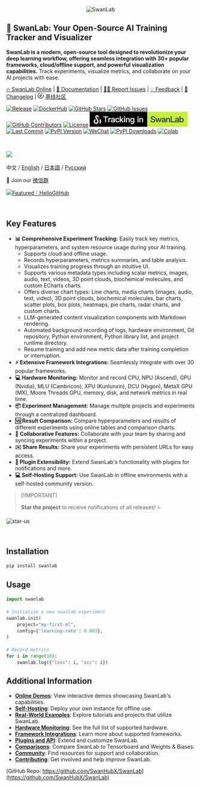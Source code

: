 <div align="center">

<picture>
  <source media="(prefers-color-scheme: dark)" srcset="readme_files/swanlab-logo-type2-dark.svg">
  <source media="(prefers-color-scheme: light)" srcset="readme_files/swanlab-logo-type2-light.svg">
  <img alt="SwanLab" src="readme_files/swanlab-logo-type2-light.svg" width="300" height="130">
</picture>

</div>

## 🚀 SwanLab: Your Open-Source AI Training Tracker and Visualizer

**SwanLab is a modern, open-source tool designed to revolutionize your deep learning workflow, offering seamless integration with 30+ popular frameworks, cloud/offline support, and powerful visualization capabilities.**  Track experiments, visualize metrics, and collaborate on your AI projects with ease.

[🔥 SwanLab Online](https://swanlab.cn) | [📃 Documentation](https://docs.swanlab.cn) | [🙋‍♀️ Report Issues](https://github.com/swanhubx/swanlab/issues) | [💡 Feedback](https://geektechstudio.feishu.cn/share/base/form/shrcnyBlK8OMD0eweoFcc2SvWKc) | [📜 Changelog](https://docs.swanlab.cn/zh/guide_cloud/general/changelog.html) |  <img height="16" width="16" src="https://raw.githubusercontent.com/SwanHubX/assets/main/community.svg" alt="swanlab community Logo" /> [基线社区](https://swanlab.cn/benchmarks)

[![Release](https://img.shields.io/github/v/release/swanhubx/swanlab?color=369eff&labelColor=black&logo=github&style=flat-square)](https://github.com/swanhubx/swanlab/releases)
[![DockerHub](https://img.shields.io/docker/v/swanlab/swanlab-next?color=369eff&label=docker&labelColor=black&logoColor=white&style=flat-square)](https://hub.docker.com/r/swanlab/swanlab-next/tags)
[![GitHub Stars](https://img.shields.io/github/stars/swanhubx/swanlab?labelColor&style=flat-square&color=ffcb47)](https://github.com/swanhubx/swanlab)
[![GitHub Issues](https://img.shields.io/github/issues/swanhubx/swanlab?labelColor=black&style=flat-square&color=ff80eb)](https://github.com/swanhubx/swanlab/issues)
[![GitHub Contributors](https://img.shields.io/github/contributors/swanhubx/swanlab?color=c4f042&labelColor=black&style=flat-square)](https://github.com/swanhubx/swanlab/graphs/contributors)
[![License](https://img.shields.io/badge/license-apache%202.0-white?labelColor=black&style=flat-square)](https://github.com/SwanHubX/SwanLab/blob/main/LICENSE)
[![SwanLab Tracking](https://raw.githubusercontent.com/SwanHubX/assets/main/badge2.svg)](https://swanlab.cn)
[![Last Commit](https://img.shields.io/github/last-commit/swanhubx/swanlab?color=c4f042&labelColor=black&style=flat-square)](https://github.com/swanhubx/swanlab/commits/main)
[![PyPI Version](https://img.shields.io/pypi/v/swanlab?color=orange&labelColor=black&style=flat-square)](https://pypi.org/project/swanlab/)
[![WeChat](https://img.shields.io/badge/WeChat-微信-4cb55e?labelColor=black&style=flat-square)](https://docs.swanlab.cn/guide_cloud/community/online-support.html)
[![PyPI Downloads](https://static.pepy.tech/badge/swanlab?labelColor=black&style=flat-square)](https://pepy.tech/project/swanlab)
[![Colab](https://colab.research.google.com/assets/colab-badge.svg)](https://colab.research.google.com/drive/1RWsrY_1bS8ECzaHvYtLb_1eBkkdzekR3?usp=sharing)

<br/>

![](readme_files/swanlab-overview.png)

中文 / [English](README_EN.md) / [日本語](README_JP.md) / [Русский](README_RU.md)

👋 Join our [微信群](https://docs.swanlab.cn/zh/guide_cloud/community/online-support.html)

<a href="https://hellogithub.com/repository/b442a9fa270e4ccb8847c9ee3445e41b" target="_blank"><img src="https://abroad.hellogithub.com/v1/widgets/recommend.svg?rid=b442a9fa270e4ccb8847c9ee3445e41b&claim_uid=Oh5UaGjfrblg0yZ" alt="Featured｜HelloGitHub" style="width: 250px; height: 54px;" width="250" height="54" /></a>

<br/>

## Key Features

*   **📊 Comprehensive Experiment Tracking:** Easily track key metrics, hyperparameters, and system resource usage during your AI training.
    *   Supports cloud and offline usage.
    *   Records hyperparameters, metrics summaries, and table analysis.
    *   Visualizes training progress through an intuitive UI.
    *   Supports various metadata types including scalar metrics, images, audio, text, videos, 3D point clouds, biochemical molecules, and custom ECharts charts.
    *   Offers diverse chart types: Line charts, media charts (images, audio, text, video), 3D point clouds, biochemical molecules, bar charts, scatter plots, box plots, heatmaps, pie charts, radar charts, and custom charts.
    *   LLM-generated content visualization components with Markdown rendering.
    *   Automated background recording of logs, hardware environment, Git repository, Python environment, Python library list, and project runtime directory.
    *   Resume training and add new metric data after training completion or interruption.
*   **⚡️ Extensive Framework Integrations:**  Seamlessly integrate with over 30 popular frameworks.
*   **💻 Hardware Monitoring:**  Monitor and record CPU, NPU (Ascend), GPU (Nvidia), MLU (Cambricon), XPU (Kunlunxin), DCU (Hygon), MetaX GPU (MX), Moore Threads GPU, memory, disk, and network metrics in real time.
*   **📦 Experiment Management:** Manage multiple projects and experiments through a centralized dashboard.
*   **🆚 Result Comparison:** Compare hyperparameters and results of different experiments using online tables and comparison charts.
*   **👥 Collaborative Features:**  Collaborate with your team by sharing and syncing experiments within a project.
*   **✉️ Share Results:** Share your experiments with persistent URLs for easy access.
*   **🔌 Plugin Extensibility:** Extend SwanLab's functionality with plugins for notifications and more.
*   **💻 Self-Hosting Support:**  Use SwanLab in offline environments with a self-hosted community version.

> \[!IMPORTANT]
>
> **Star the project** to receive notifications of all releases! ⭐️

![star-us](readme_files/star-us.png)

<br/>

## Installation

```bash
pip install swanlab
```

## Usage
```python
import swanlab

# Initialize a new swanlab experiment
swanlab.init(
    project="my-first-ml",
    config={'learning-rate': 0.003},
)

# Record metrics
for i in range(10):
    swanlab.log({"loss": i, "acc": i})
```

## Additional Information

*   **[Online Demos](#-在线演示)**: View interactive demos showcasing SwanLab's capabilities.
*   **[Self-Hosting](#-自托管)**: Deploy your own instance for offline use.
*   **[Real-World Examples](#-实战案例)**: Explore tutorials and projects that utilize SwanLab.
*   **[Hardware Monitoring](#-硬件记录)**: See the full list of supported hardware.
*   **[Framework Integrations](#-框架集成)**: Learn more about supported frameworks.
*   **[Plugins and API](#-插件与api)**: Extend and customize SwanLab.
*   **[Comparisons](#-🆚-与熟悉的工具的比较)**: Compare SwanLab to Tensorboard and Weights & Biases.
*   **[Community](#-社区)**: Find resources for support and collaboration.
*   **[Contributing](#-为-swanlab-做出贡献)**:  Get involved and help improve SwanLab.

[GitHub Repo: https://github.com/SwanHubX/SwanLab](https://github.com/SwanHubX/SwanLab)